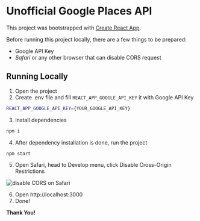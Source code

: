 # Unofficial Google Places API

This project was bootstrapped with [Create React App](https://github.com/facebook/create-react-app).

Before running this project locally, there are a few things to be prepared:
- Google API Key
- *Safari* or any other browser that can disable CORS request

## Running Locally

1. Open the project
2. Create .env file and fill `REACT_APP_GOOGLE_API_KEY` it with Google API Key
```sh
REACT_APP_GOOGLE_API_KEY={YOUR_GOOGLE_API_KEY}
```

3. Install dependencies
```sh
npm i
```

4. After dependency installation is done, run the project
```sh
npm start
```

5. Open Safari, head to Develop menu, click Disable Cross-Origin Restrictions

![disable CORS on Safari](https://i.ibb.co/mvPRc1s/Apple-Mac-Safari-Disable-Cross-Origin-Restrictions-for-BMC-Community-2.png)

6. Open http://localhost:3000
7. Done!


**Thank You!**